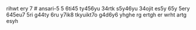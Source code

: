  rihwt ery
 7 # ansari-5
5 6ti45 ty456yu 
34rtk s5y46yu
34ojit es5y 65y
5ery 645eu7 5ri
g44ty 6ru y7ik8 tkyuikt7o
g4d6y6 yhghe rg ertgh er
wrht artg esyh
